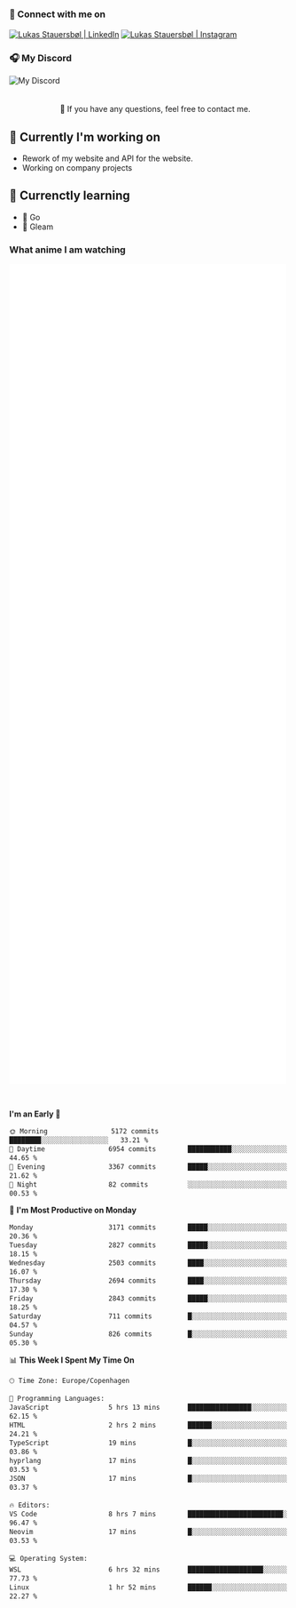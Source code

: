 ### 🔗 Connect with me on
<a href="https://www.instagram.com/lukas_stauersbol" target="_blank"><img align="center" src="https://raw.githubusercontent.com/stauersbol/stauersbol/main/images/instagram.svg" alt="Lukas Stauersbøl | LinkedIn" width="30px"/></a>
<a href="https://www.linkedin.com/in/lukas-stauersbol/" target="_blank"><img align="center" src="https://raw.githubusercontent.com/stauersbol/stauersbol/main/images/linkedin.svg" alt="Lukas Stauersbøl | Instagram" width="30px"/></a>

<p align="center">
 <h3>🎧 My Discord</h3>
 <img align="left" height="55px" src="https://discord.c99.nl/widget/theme-2/147806323323568128.png" alt="My Discord" />
</p>

<br/>
<br/>
<br/>
💬 If you have any questions, feel free to contact me.

## 🔭 Currently I'm working on
- Rework of my website and API for the website.
- Working on company projects
 
## 🌱 Currenctly learning
- 💙 Go
- 💜 Gleam

### What anime I am watching
<a href="https://anilist.co/user/slashiy/" align="center"><img align="center" width="500px" src="metrics.plugin.personal.anilist.svg" /></a>

<br/>

<!--START_SECTION:waka-->
**I'm an Early 🐤** 

```text
🌞 Morning                5172 commits        ████████░░░░░░░░░░░░░░░░░   33.21 % 
🌆 Daytime                6954 commits        ███████████░░░░░░░░░░░░░░   44.65 % 
🌃 Evening                3367 commits        █████░░░░░░░░░░░░░░░░░░░░   21.62 % 
🌙 Night                  82 commits          ░░░░░░░░░░░░░░░░░░░░░░░░░   00.53 % 
```
📅 **I'm Most Productive on Monday** 

```text
Monday                   3171 commits        █████░░░░░░░░░░░░░░░░░░░░   20.36 % 
Tuesday                  2827 commits        █████░░░░░░░░░░░░░░░░░░░░   18.15 % 
Wednesday                2503 commits        ████░░░░░░░░░░░░░░░░░░░░░   16.07 % 
Thursday                 2694 commits        ████░░░░░░░░░░░░░░░░░░░░░   17.30 % 
Friday                   2843 commits        █████░░░░░░░░░░░░░░░░░░░░   18.25 % 
Saturday                 711 commits         █░░░░░░░░░░░░░░░░░░░░░░░░   04.57 % 
Sunday                   826 commits         █░░░░░░░░░░░░░░░░░░░░░░░░   05.30 % 
```


📊 **This Week I Spent My Time On** 

```text
🕑︎ Time Zone: Europe/Copenhagen

💬 Programming Languages: 
JavaScript               5 hrs 13 mins       ████████████████░░░░░░░░░   62.15 % 
HTML                     2 hrs 2 mins        ██████░░░░░░░░░░░░░░░░░░░   24.21 % 
TypeScript               19 mins             █░░░░░░░░░░░░░░░░░░░░░░░░   03.86 % 
hyprlang                 17 mins             █░░░░░░░░░░░░░░░░░░░░░░░░   03.53 % 
JSON                     17 mins             █░░░░░░░░░░░░░░░░░░░░░░░░   03.37 % 

🔥 Editors: 
VS Code                  8 hrs 7 mins        ████████████████████████░   96.47 % 
Neovim                   17 mins             █░░░░░░░░░░░░░░░░░░░░░░░░   03.53 % 

💻 Operating System: 
WSL                      6 hrs 32 mins       ███████████████████░░░░░░   77.73 % 
Linux                    1 hr 52 mins        ██████░░░░░░░░░░░░░░░░░░░   22.27 % 
```


<!--END_SECTION:waka-->
